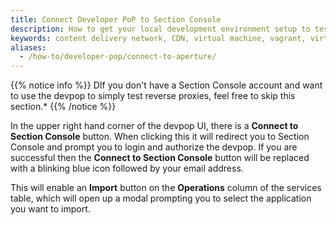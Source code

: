 ```yaml
---
title: Connect Developer PoP to Section Console
description: How to get your local development environment setup to test Section CDN on your local machine.
keywords: content delivery network, CDN, virtual machine, vagrant, virtualbox, git, cli, local development, local machine, staging environment, developer pop
aliases:
  - /how-to/developer-pop/connect-to-aperture/
---
```


{{% notice info %}}
DIf you don't have a Section Console account and want to use the devpop to simply test reverse proxies, feel free to skip this section.*
{{% /notice %}}

In the upper right hand corner of the devpop UI, there is a **Connect to Section Console** button. When clicking this it will redirect you to Section Console and prompt you to login and authorize the devpop. If you are successful then the **Connect to Section Console** button will be replaced with a blinking blue icon followed by your email address.

This will enable an **Import** button on the **Operations** column of the services table, which will open up a modal prompting you to select the application you want to import.
